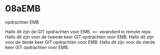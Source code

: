 # 08aEMB
opdrachten EMB

Hallo dit zijn de GIT opdrachten voor EMB. <-- veranderd in remote repo
Hallo dit zijn voor de tweede keer GIT opdrachten voor EMB.
Hallo dit zijn voor de derde keer GIT opdrachten voor EMB.
Hallo dit zijn voor de vierde keer GIT opdrachten voor EMB.

